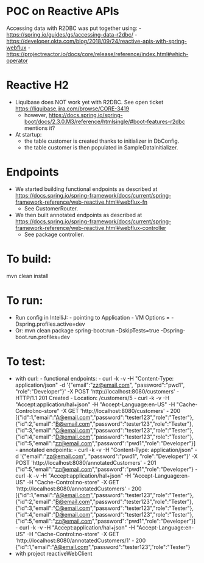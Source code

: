 # POC on Reactive APIs
Accessing data with R2DBC was put together using:
    - https://spring.io/guides/gs/accessing-data-r2dbc/ 
    - https://developer.okta.com/blog/2018/09/24/reactive-apis-with-spring-webflux
    - https://projectreactor.io/docs/core/release/reference/index.html#which-operator


# Reactive H2
- Liquibase does NOT work yet with R2DBC. See open ticket https://liquibase.jira.com/browse/CORE-3419
    - however, https://docs.spring.io/spring-boot/docs/2.3.0.M3/reference/htmlsingle/#boot-features-r2dbc mentions it?
- At startup:
    - the table customer is created thanks to initializer in DbConfig.
    - the table customer is then populated in SampleDataInitializer.
    
    
# Endpoints
- We started building functional endpoints as described at https://docs.spring.io/spring-framework/docs/current/spring-framework-reference/web-reactive.html#webflux-fn
    - See CustomerRouter.
- We then built annotated endpoints as described at https://docs.spring.io/spring-framework/docs/current/spring-framework-reference/web-reactive.html#webflux-controller
    - See package controller.


# To build:
mvn clean install


# To run:
- Run config in IntelliJ:
       - pointing to Application
       - VM Options = -Dspring.profiles.active=dev
- Or: mvn clean package spring-boot:run -DskipTests=true -Dspring-boot.run.profiles=dev


# To test:
- with curl:
        - functional endpoints:
                - curl -k -v -H "Content-Type: application/json" -d '{"email":"zz@email.com", "password":"pwd1", "role":"Developer"}' -X POST 'http://localhost:8080/customers'
                        - HTTP/1.1 201 Created
                        - Location: /customers/5
                - curl -k -v -H "Accept:application/hal+json" -H "Accept-Language:en-US" -H "Cache-Control:no-store" -X GET 'http://localhost:8080/customers' 
                        - 200 [{"id":1,"email":"A@email.com","password":"tester123","role":"Tester"},{"id":2,"email":"B@email.com","password":"tester123","role":"Tester"},{"id":3,"email":"C@email.com","password":"tester123","role":"Tester"},{"id":4,"email":"D@email.com","password":"tester123","role":"Tester"},{"id":5,"email":"zz@email.com","password":"pwd1","role":"Developer"}]
        - annotated endpoints:
                - curl -k -v -H "Content-Type: application/json" -d '{"email":"zz@email.com", "password":"pwd1", "role":"Developer"}' -X POST 'http://localhost:8080/annotatedCustomers'
                         - 201 {"id":5,"email":"zz@email.com","password":"pwd1","role":"Developer"}
                - curl -k -v -H "Accept:application/hal+json" -H "Accept-Language:en-US" -H "Cache-Control:no-store" -X GET 'http://localhost:8080/annotatedCustomers' 
                         - 200 [{"id":1,"email":"A@email.com","password":"tester123","role":"Tester"},{"id":2,"email":"B@email.com","password":"tester123","role":"Tester"},{"id":3,"email":"C@email.com","password":"tester123","role":"Tester"},{"id":4,"email":"D@email.com","password":"tester123","role":"Tester"},{"id":5,"email":"zz@email.com","password":"pwd1","role":"Developer"}]         
                - curl -k -v -H "Accept:application/hal+json" -H "Accept-Language:en-US" -H "Cache-Control:no-store" -X GET 'http://localhost:8080/annotatedCustomers/1'
                         - 200 {"id":1,"email":"A@email.com","password":"tester123","role":"Tester"}
- with project reactiveWebClient
